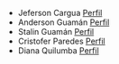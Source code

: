 * Jeferson Cargua [Perfil](https://www.researchgate.net/profile/Jeferson_Cargua)
* Anderson Guamán [Perfil](https://www.researchgate.net/profile/Anderson_Guaman)
* Stalin Guamán [Perfil](https://www.researchgate.net/profile/Stalin_Guaman)
* Cristofer Paredes [Perfil](https://www.researchgate.net/profile/Jeferson_Cargua)
* Diana Quilumba [Perfil](https://www.researchgate.net/profile/Diana_Quilumba)

